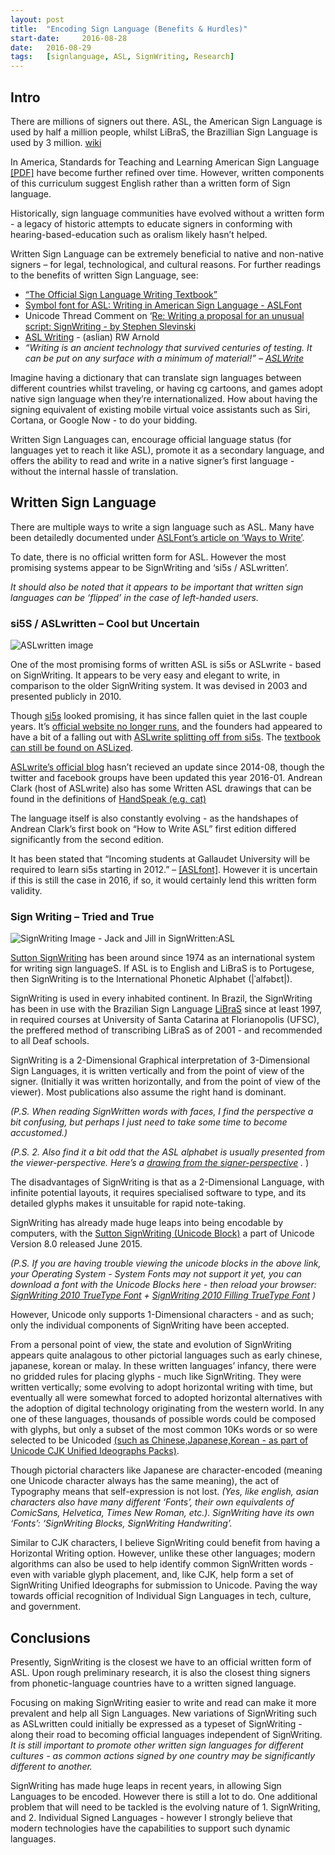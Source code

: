 ```yaml
---
layout:	post
title:	"Encoding Sign Language (Benefits & Hurdles)"
start-date: 	2016-08-28
date:	2016-08-29
tags:	[signlanguage, ASL, SignWriting, Research]
---
```


## Intro

There are millions of signers out there. ASL, the American Sign Language is used by half a million people, whilst LiBraS, the Brazillian Sign Language is used by 3 million. [wiki](https://en.wikipedia.org/wiki/List_of_sign_languages_by_number_of_native_signers)

In America, Standards for Teaching and Learning American Sign Language [[PDF]](https://aslta.org/wp-content/uploads/2014/07/National_ASL_Standards.pdf) have become further refined over time. However, written components of this curriculum suggest English rather than a written form of Sign language. 

Historically, sign language communities have evolved without a written form - a legacy of historic attempts to educate signers in conforming with hearing-based-education such as oralism likely hasn’t helped.

Written Sign Language can be extremely beneficial to native and non-native signers – for legal, technological, and cultural reasons. For further readings to the benefits of written Sign Language, see:

- [“The Official Sign Language Writing Textbook”](http://aslized.org/learningsi5s/)
- [Symbol font for ASL: Writing in American Sign Language - ASLFont](https://aslfont.github.io/Symbol-Font-For-ASL/index.html)
- Unicode Thread Comment on ‘[Re: Writing a proposal for an unusual script: SignWriting - by Stephen Slevinski](http://unicode.org/mail-arch/unicode-ml/y2010-m06/0279.html)
- [ASL Writing](http://www.aslian.com/) - (aslian) RW Arnold
- _“Writing is an ancient technology that survived centuries of testing. It can be put on any surface with a minimum of material!” – [ASLWrite](http://www.aslwrite.com/about_aslwrite/)_


Imagine having a dictionary that can translate sign languages between different countries whilst traveling, or having cg cartoons, and games adopt native sign language when they’re internationalized. How about having the signing equivalent of existing mobile virtual voice assistants such as Siri, Cortana, or Google Now - to do your bidding.

Written Sign Languages can, encourage official language status (for languages yet to reach it like ASL), promote it as a secondary language, and offers the ability to read and write in a native signer’s first language - without the internal hassle of translation.

## Written Sign Language

There are multiple ways to write a sign language such as ASL. Many have been detailedly documented under [ASLFont’s article on ‘Ways to Write’](https://aslfont.github.io/Symbol-Font-For-ASL/ways-to-write.html).

To date, there is no official written form for ASL. However the most promising systems appear to be SignWriting and ‘si5s / ASLwritten’.

_It should also be noted that it appears to be important that written sign languages can be ‘flipped’ in the case of left-handed users._

### si5S / ASLwritten – Cool but Uncertain

![ASLwritten image](_posts_assets/aslwrite-bob.png)

One of the most promising forms of written ASL is si5s or ASLwrite - based on SignWriting. It appears to be very easy and elegant to write, in comparison to the older SignWriting system. It was devised in 2003 and presented publicly in 2010.

Though [si5s](https://en.wikipedia.org/wiki/Si5s) looked promising, it has since fallen quiet in the last couple years. It’s [official website no longer runs](http://www.si5s.com/), and the founders had appeared to have a bit of a falling out with [ASLwrite splitting off from si5s](https://www.quora.com/Why-did-ASLwrite-split-from-si5s). The [textbook can still be found on ASLized](http://aslized.org/category/si5s/).

[ASLwrite’s official blog](http://www.aslwrite.com/) hasn’t recieved an update since 2014-08, though the twitter and facebook groups have been updated this year 2016-01. Andrean Clark (host of ASLwrite) also has some Written ASL drawings that can be found in the definitions of [HandSpeak (e.g. cat)](http://www.handspeak.com/word/list/index.php?abc=ca&id=334)

The language itself is also constantly evolving - as the handshapes of Andrean Clark’s first book on “How to Write ASL” first edition differed significantly from the second edition.

It has been stated that “Incoming students at Gallaudet University will be required to learn si5s starting in 2012.” – [[ASLfont]](https://aslfont.github.io/Symbol-Font-For-ASL/ways-to-write.html). However it is uncertain if this is still the case in 2016, if so, it would certainly lend this written form validity. 

### Sign Writing – Tried and True

![SignWriting Image - Jack and Jill in SignWritten:ASL](_posts_assets/Jack_and_Jill.gif)

[Sutton SignWriting](https://en.wikipedia.org/wiki/SignWriting) has been around since 1974 as an international system for writing sign languageS. If ASL is to English and LiBraS is to Portugese, then SignWriting is to the International Phonetic Alphabet (\|ˈalfəbɛt\|).

SignWriting is used in every inhabited continent. In Brazil, the SignWriting has been in use with the Brazilian Sign Language [LiBraS](https://en.wikipedia.org/wiki/Brazilian_Sign_Language) since at least 1997, in required courses at University of Santa Catarina at Florianopolis (UFSC), the preffered method of transcribing LiBraS as of 2001 - and recommended to all Deaf schools.

SignWriting is a 2-Dimensional Graphical interpretation of 3-Dimensional Sign Languages, it is written vertically and from the point of view of the signer. (Initially it was written horizontally, and from the point of view of the viewer). Most publications also assume the right hand is dominant.

_(P.S. When reading SignWritten words with faces, I find the perspective a bit confusing, but perhaps I just need to take some time to become accustomed.)_

_(P.S. 2. Also find it a bit odd that the ASL alphabet is usually presented from the viewer-perspective. Here’s a [drawing from the signer-perspective](https://au.pinterest.com/pin/107523509827901705/) ._ )

The disadvantages of SignWriting is that as a 2-Dimensional Language, with infinite potential layouts, it requires specialised software to type, and its detailed glyphs makes it unsuitable for rapid note-taking.

SignWriting has already made huge leaps into being encodable by computers, with the [Sutton SignWriting (Unicode Block)](https://en.wikipedia.org/wiki/Sutton_SignWriting_(Unicode_block)) a part of Unicode Version 8.0 released June 2015.

_(P.S. If you are having trouble viewing the unicode blocks in the above link, your Operating System - System Fonts may not support it yet, you can download a font with the Unicode Blocks here - then reload your browser: [SignWriting 2010 TrueType Font](https://cdn.rawgit.com/Slevinski/signwriting_2010_fonts/master/fonts/SignWriting%202010.ttf) + [SignWriting 2010 Filling TrueType Font](https://cdn.rawgit.com/Slevinski/signwriting_2010_fonts/master/fonts/SignWriting%202010%20Filling.ttf) )_

However, Unicode only supports 1-Dimensional characters - and as such; only the individual components of SignWriting have been accepted.

From a personal point of view, the state and evolution of SignWriting appears quite analagous to other pictorial languages such as early chinese, japanese, korean or malay. In these written languages’ infancy, there were no gridded rules for placing glyphs - much like SignWriting. They were written vertically; some evolving to adopt horizontal writing with time, but eventually all were somewhat forced to adopted horizontal alternatives with the adoption of digital technology originating from the western world. In any one of these languages, thousands of possible words could be composed with glyphs, but only a subset of the most common 10Ks words or so were selected to be Unicoded [(such as Chinese,Japanese,Korean - as part of Unicode CJK Unified Ideographs Packs)](https://en.wikipedia.org/wiki/CJK_Unified_Ideographs).

Though pictorial characters like Japanese are character-encoded (meaning one Unicode character always has the same meaning), the act of Typography means that self-expression is not lost. _(Yes, like english, asian characters also have many different ‘Fonts’, their own equivalents of ComicSans, Helvetica, Times New Roman, etc.). SignWriting have its own ‘Fonts’: ‘SignWriting Blocks, SignWriting Handwriting’._

Similar to CJK characters, I believe SignWriting could benefit from having a Horizontal Writing option. However, unlike these other languages; modern algorithms can also be used to help identify common SignWritten words - even with variable glyph placement, and, like CJK, help form a set of SignWriting Unified Ideographs for submission to Unicode. Paving the way towards official recognition of Individual Sign Languages in tech, culture, and government.

## Conclusions

Presently, SignWriting is the closest we have to an official written form of ASL. Upon rough preliminary research, it is also the closest thing signers from phonetic-language countries have to a written signed language.

Focusing on making SignWriting easier to write and read can make it more prevalent and help all Sign Languages. New variations of SignWriting such as ASLwritten could initially be expressed as a typeset of SignWriting - along their road to becoming official languages independent of SignWriting. _It is still important to promote other written sign languages for different cultures - as common actions signed by one country may be significantly different to another._

SignWriting has made huge leaps in recent years, in allowing Sign Languages to be encoded. However there is still a lot to do. One additional problem that will need to be tackled is the evolving nature of 1. SignWriting, and 2. Individual Signed Languages - however I strongly believe that modern technologies have the capabilities to support such dynamic languages.

